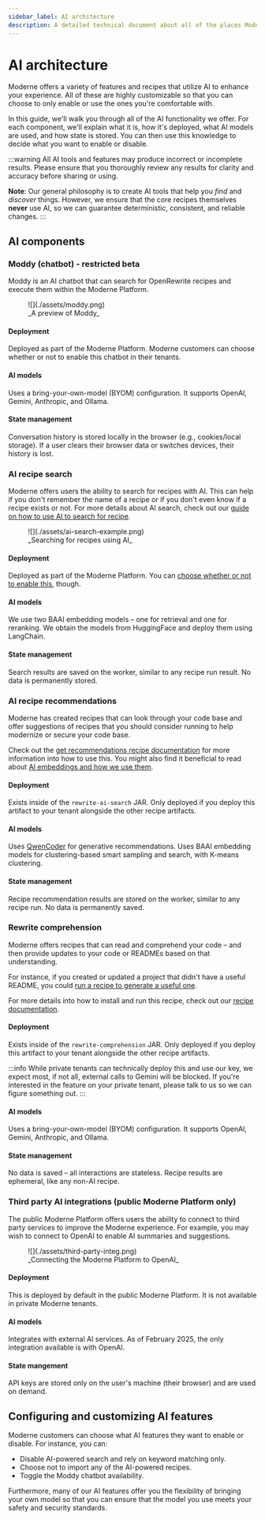 ```yaml
---
sidebar_label: AI architecture
description: A detailed technical document about all of the places Moderne uses AI.
---
```


# AI architecture

Moderne offers a variety of features and recipes that utilize AI to enhance your experience. All of these are highly customizable so that you can choose to only enable or use the ones you're comfortable with.

In this guide, we'll walk you through all of the AI functionality we offer. For each component, we'll explain what it is, how it's deployed, what AI models are used, and how state is stored. You can then use this knowledge to decide what you want to enable or disable.

:::warning
All AI tools and features may produce incorrect or incomplete results. Please ensure that you thoroughly review any results for clarity and accuracy before sharing or using.

**Note**: Our general philosophy is to create AI tools that help you _find_ and _discover_ things. However, we ensure that the core recipes themselves **never** use AI, so we can guarantee deterministic, consistent, and reliable changes.
:::

## AI components

### Moddy (chatbot) - restricted beta

Moddy is an AI chatbot that can search for OpenRewrite recipes and execute them within the Moderne Platform.

<figure>
  ![](./assets/moddy.png)
  <figcaption>_A preview of Moddy_</figcaption>
</figure>

#### Deployment

Deployed as part of the Moderne Platform. Moderne customers can choose whether or not to enable this chatbot in their tenants.

#### AI models

Uses a bring-your-own-model (BYOM) configuration. It supports OpenAI, Gemini, Anthropic, and Ollama.

#### State management

Conversation history is stored locally in the browser (e.g., cookies/local storage). If a user clears their browser data or switches devices, their history is lost.

### AI recipe search

Moderne offers users the ability to search for recipes with AI. This can help if you don't remember the name of a recipe or if you don't even know if a recipe exists or not. For more details about AI search, check out our [guide on how to use AI to search for recipe](../../../user-documentation/moderne-platform/how-to-guides/moderne-platform-search.md#ai-search).

<figure>
  ![](./assets/ai-search-example.png)
  <figcaption>_Searching for recipes using AI_</figcaption>
</figure>

#### Deployment

Deployed as part of the Moderne Platform. You can [choose whether or not to enable this](../../../user-documentation/moderne-platform/how-to-guides/moderne-platform-search.md#how-to-enable-or-disable-ai-search), though.

#### AI models

We use two BAAI embedding models – one for retrieval and one for reranking. We obtain the models from HuggingFace and deploy them using LangChain.

#### State management

Search results are saved on the worker, similar to any recipe run result. No data is permanently stored.

### AI recipe recommendations

Moderne has created recipes that can look through your code base and offer suggestions of recipes that you should consider running to help modernize or secure your code base. 

Check out the [get recommendations recipe documentation](https://docs.openrewrite.org/recipes/ai/research/getrecommendations#recommendations) for more information into how to use this. You might also find it beneficial to read about [AI embeddings and how we use them](https://www.moderne.ai/blog/what-are-embeddings-and-why-are-they-great-for-code-impact-analysis).

#### Deployment

Exists inside of the `rewrite-ai-search` JAR. Only deployed if you deploy this artifact to your tenant alongside the other recipe artifacts.

#### AI models

Uses [QwenCoder](https://huggingface.co/Qwen/Qwen2.5-Coder-1.5B) for generative recommendations. Uses BAAI embedding models for clustering-based smart sampling and search, with K-means clustering.

#### State management

Recipe recommendation results are stored on the worker, similar to any recipe run. No data is permanently saved.

### Rewrite comprehension

Moderne offers recipes that can read and comprehend your code – and then provide updates to your code or READMEs based on that understanding. 

For instance, if you created or updated a project that didn't have a useful README, you could [run a recipe to generate a useful one](https://github.com/openrewrite/rewrite-docker/pull/10). 

For more details into how to install and run this recipe, check out our [recipe documentation](https://docs.openrewrite.org/recipes/knowledge/docs/updateopenrewritereadme).

#### Deployment

Exists inside of the `rewrite-comprehension` JAR. Only deployed if you deploy this artifact to your tenant alongside the other recipe artifacts.

:::info
While private tenants can technically deploy this and use our key, we expect most, if not all, external calls to Gemini will be blocked. If you're interested in the feature on your private tenant, please talk to us so we can figure something out.
:::

#### AI models

Uses a bring-your-own-model (BYOM) configuration. It supports OpenAI, Gemini, Anthropic, and Ollama.

#### State management

No data is saved – all interactions are stateless. Recipe results are ephemeral, like any non-AI recipe.

### Third party AI integrations (public Moderne Platform only)

The public Moderne Platform offers users the ability to connect to third party services to improve the Moderne experience. For example, you may wish to connect to OpenAI to enable AI summaries and suggestions.

<figure>
  ![](./assets/third-party-integ.png)
  <figcaption>_Connecting the Moderne Platform to OpenAI_</figcaption>
</figure>

#### Deployment

This is deployed by default in the public Moderne Platform. It is not available in private Moderne tenants.

#### AI models

Integrates with external AI services. As of February 2025, the only integration available is with OpenAI.

#### State mangement

API keys are stored only on the user's machine (their browser) and are used on demand.

## Configuring and customizing AI features

Moderne customers can choose what AI features they want to enable or disable. For instance, you can:

* Disable AI-powered search and rely on keyword matching only.
* Choose not to import any of the AI-powered recipes.
* Toggle the Moddy chatbot availability.

Furthermore, many of our AI features offer you the flexibility of bringing your own model so that you can ensure that the model you use meets your safety and security standards.
